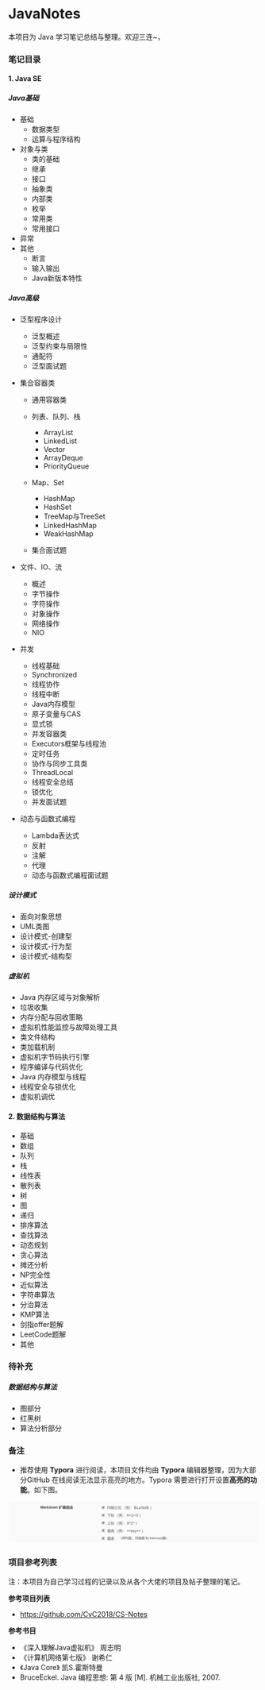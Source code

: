 # JavaNotes

本项目为 Java 学习笔记总结与整理。欢迎三连~， 



### 笔记目录

#### 1. Java SE

##### Java基础

- 基础
    - 数据类型
    - 运算与程序结构
- 对象与类
    - 类的基础
    - 继承
    - 接口
    - 抽象类
    - 内部类
    - 枚举
    - 常用类
    - 常用接口
- 异常
- 其他
    - 断言
    - 输入输出
    - Java新版本特性

##### Java高级

- 泛型程序设计

    - 泛型概述
    - 泛型约束与局限性
    - 通配符
    - 泛型面试题

- 集合容器类

    - 通用容器类
    - 列表、队列、栈
        - ArrayList
        - LinkedList
        - Vector
        - ArrayDeque
        - PriorityQueue

    - Map、Set
        - HashMap
        - HashSet
        - TreeMap与TreeSet
        - LinkedHashMap
        - WeakHashMap

    - 集合面试题

- 文件、IO、流

    - 概述
    - 字节操作
    - 字符操作
    - 对象操作
    - 网络操作
    - NIO

- 并发

    - 线程基础
    - Synchronized
    - 线程协作
    - 线程中断
    - Java内存模型
    - 原子变量与CAS
    - 显式锁
    - 并发容器类
    - Executors框架与线程池 
    - 定时任务
    - 协作与同步工具类
    - ThreadLocal
    - 线程安全总结
    - 锁优化
    - 并发面试题

- 动态与函数式编程

    - Lambda表达式
    - 反射
    - 注解
    - 代理
    - 动态与函数式编程面试题



##### 设计模式

- 面向对象思想
- UML类图
- 设计模式-创建型
- 设计模式-行为型
- 设计模式-结构型



##### 虚拟机

- Java 内存区域与对象解析
- 垃圾收集
- 内存分配与回收策略
- 虚拟机性能监控与故障处理工具
- 类文件结构
- 类加载机制
- 虚拟机字节码执行引擎
- 程序编译与代码优化
- Java 内存模型与线程
- 线程安全与锁优化
- 虚拟机调优



#### 2. 数据结构与算法

- 基础
- 数组
- 队列
- 栈
- 线性表
- 散列表
- 树
- 图
- 递归
- 排序算法
- 查找算法
- 动态规划
- 贪心算法
- 摊还分析
- NP完全性
- 近似算法
- 字符串算法
- 分治算法
- KMP算法
- 剑指offer题解
- LeetCode题解
- 其他







### 待补充

##### 数据结构与算法

- 图部分
- 红黑树
- 算法分析部分









### 备注

- 推荐使用 **Typora** 进行阅读，本项目文件均由 **Typora** 编辑器整理，因为大部分GitHub 在线阅读无法显示高亮的地方。Typora 需要进行打开设置**高亮的功能**。如下图。

![image-20191205192232182](assets/image-20191205192232182.png)



### 项目参考列表

注：本项目为自己学习过程的记录以及从各个大佬的项目及帖子整理的笔记。

**参考项目列表**

- https://github.com/CyC2018/CS-Notes


**参考书目**
- 《深入理解Java虚拟机》 周志明
- 《计算机网络第七版》 谢希仁
- 《Java Core》 凯S.霍斯特曼
- BruceEckel. Java 编程思想: 第 4 版 [M]. 机械工业出版社, 2007.



 